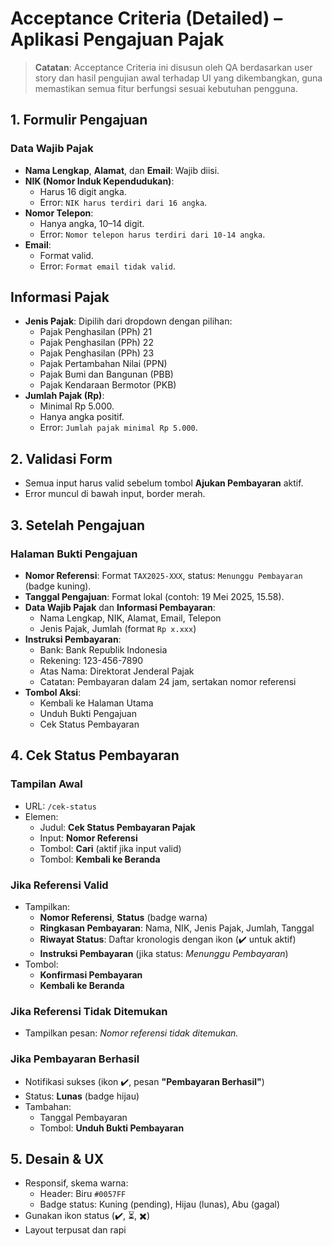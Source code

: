 # Acceptance Criteria (Detailed) – Aplikasi Pengajuan Pajak 
> **Catatan**: Acceptance Criteria ini disusun oleh QA berdasarkan user story dan hasil pengujian awal terhadap UI yang dikembangkan, guna memastikan semua fitur berfungsi sesuai kebutuhan pengguna.


## 1. Formulir Pengajuan

### Data Wajib Pajak

* **Nama Lengkap**, **Alamat**, dan **Email**: Wajib diisi.
* **NIK (Nomor Induk Kependudukan)**:
  * Harus 16 digit angka.
  * Error: `NIK harus terdiri dari 16 angka`.
* **Nomor Telepon**:
  * Hanya angka, 10–14 digit.
  * Error: `Nomor telepon harus terdiri dari 10-14 angka`.
* **Email**:
  * Format valid.
  * Error: `Format email tidak valid`.

## Informasi Pajak

* **Jenis Pajak**: Dipilih dari dropdown dengan pilihan:
  * Pajak Penghasilan (PPh) 21  
  * Pajak Penghasilan (PPh) 22  
  * Pajak Penghasilan (PPh) 23  
  * Pajak Pertambahan Nilai (PPN)  
  * Pajak Bumi dan Bangunan (PBB)  
  * Pajak Kendaraan Bermotor (PKB)
* **Jumlah Pajak (Rp)**:
  * Minimal Rp 5.000.
  * Hanya angka positif.
  * Error: `Jumlah pajak minimal Rp 5.000`.


## 2. Validasi Form

* Semua input harus valid sebelum tombol **Ajukan Pembayaran** aktif.
* Error muncul di bawah input, border merah.

## 3. Setelah Pengajuan

### Halaman Bukti Pengajuan

* **Nomor Referensi**: Format `TAX2025-XXX`, status: `Menunggu Pembayaran` (badge kuning).
* **Tanggal Pengajuan**: Format lokal (contoh: 19 Mei 2025, 15.58).
* **Data Wajib Pajak** dan **Informasi Pembayaran**:
  * Nama Lengkap, NIK, Alamat, Email, Telepon
  * Jenis Pajak, Jumlah (format `Rp x.xxx`)
* **Instruksi Pembayaran**:
  * Bank: Bank Republik Indonesia
  * Rekening: 123-456-7890
  * Atas Nama: Direktorat Jenderal Pajak
  * Catatan: Pembayaran dalam 24 jam, sertakan nomor referensi
* **Tombol Aksi**:
  * Kembali ke Halaman Utama
  * Unduh Bukti Pengajuan
  * Cek Status Pembayaran

## 4. Cek Status Pembayaran

### Tampilan Awal

* URL: `/cek-status`
* Elemen:
  * Judul: **Cek Status Pembayaran Pajak**
  * Input: **Nomor Referensi**
  * Tombol: **Cari** (aktif jika input valid)
  * Tombol: **Kembali ke Beranda**

### Jika Referensi Valid

* Tampilkan:
  * **Nomor Referensi**, **Status** (badge warna)
  * **Ringkasan Pembayaran**: Nama, NIK, Jenis Pajak, Jumlah, Tanggal
  * **Riwayat Status**: Daftar kronologis dengan ikon (✔️ untuk aktif)
  * **Instruksi Pembayaran** (jika status: *Menunggu Pembayaran*)
* Tombol:
  * **Konfirmasi Pembayaran**
  * **Kembali ke Beranda**

### Jika Referensi Tidak Ditemukan

* Tampilkan pesan: *Nomor referensi tidak ditemukan.*

### Jika Pembayaran Berhasil

* Notifikasi sukses (ikon ✔️, pesan **"Pembayaran Berhasil"**)
* Status: **Lunas** (badge hijau)
* Tambahan:
  * Tanggal Pembayaran
  * Tombol: **Unduh Bukti Pembayaran**

## 5. Desain & UX

* Responsif, skema warna:
  * Header: Biru `#0057FF`
  * Badge status: Kuning (pending), Hijau (lunas), Abu (gagal)
* Gunakan ikon status (✔️, ⏳, ✖️)
* Layout terpusat dan rapi